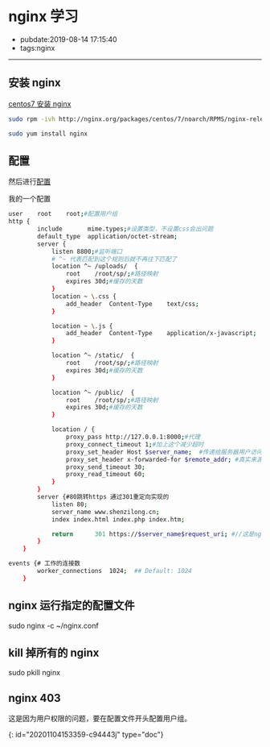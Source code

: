 # nginx 学习

- pubdate:2019-08-14 17:15:40
- tags:nginx

---

## 安装 nginx

[centos7 安装 nginx](https://qizhanming.com/blog/2018/08/06/how-to-install-nginx-on-centos-7)

```bash
sudo rpm -ivh http://nginx.org/packages/centos/7/noarch/RPMS/nginx-release-centos-7-0.el7.ngx.noarch.rpm

sudo yum install nginx
```

## 配置

然后进行[配置](https://www.nginx.com/resources/wiki/start/topics/examples/full/)

我的一个配置

```bash
user    root    root;#配置用户组
http {
        include       mime.types;#设置类型，不设置css会出问题
        default_type  application/octet-stream;
        server {
            listen 8800;#监听端口
            # ^~ 代表匹配到这个规则后就不再往下匹配了
            location ^~ /uploads/  {
                root    /root/sp/;#路径映射
                expires 30d;#缓存的天数
            }
            location ~ \.css {
                add_header  Content-Type    text/css;
            }

            location ~ \.js {
                add_header  Content-Type    application/x-javascript;
            }

            location ^~ /static/  {
                root    /root/sp/;#路径映射
                expires 30d;#缓存的天数
            }

            location ^~ /public/  {
                root    /root/sp/;#路径映射
                expires 30d;#缓存的天数
            }

            location / {
                proxy_pass http://127.0.0.1:8000;#代理
                proxy_connect_timeout 1;#加上这个减少超时
                proxy_set_header Host $server_name;  #传递给服务器用户访问真实地址
                proxy_set_header x-forwarded-for $remote_addr; #真实来源的ip
                proxy_send_timeout 30;
                proxy_read_timeout 60;
            }
        }
        server {#80跳转https 通过301重定向实现的
            listen 80;
            server_name www.shenzilong.cn;
            index index.html index.php index.htm;

            return      301 https://$server_name$request_uri; #//这是nginx最新支持的写法
        }
    }

events {# 工作的连接数
        worker_connections  1024;  ## Default: 1024
    }
```

## nginx 运行指定的配置文件

sudo nginx -c ~/nginx.conf

## kill 掉所有的 nginx

sudo pkill nginx

## nginx 403

这是因为用户权限的问题，要在配置文件开头配置用户组。


{: id="20201104153359-c94443j" type="doc"}
